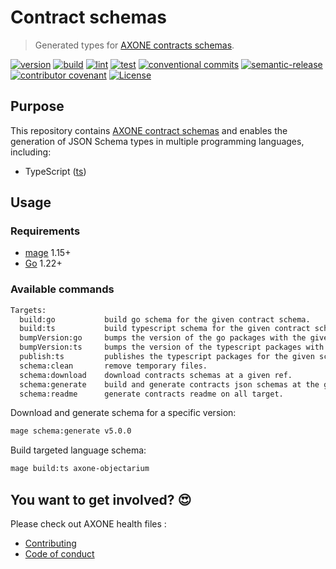 # Contract schemas

> Generated types for [AXONE contracts schemas](https://github.com/axone-protocol/contracts).

[![version](https://img.shields.io/github/v/release/axone-protocol/axone-contract-schema?style=for-the-badge&logo=github)](https://github.com/axone-protocol/axone-contract-schema/releases)
[![build](https://img.shields.io/github/actions/workflow/status/axone-protocol/axone-contract-schema/build.yml?branch=main&label=build&style=for-the-badge&logo=github)](https://github.com/axone-protocol/axone-contract-schema/actions/workflows/build.yml)
[![lint](https://img.shields.io/github/actions/workflow/status/axone-protocol/axone-contract-schema/lint.yml?branch=main&label=lint&style=for-the-badge&logo=github)](https://github.com/axone-protocol/axone-contract-schema/actions/workflows/lint.yml)
[![test](https://img.shields.io/github/actions/workflow/status/axone-protocol/axone-contract-schema/test.yml?branch=main&label=test&style=for-the-badge&logo=github)](https://github.com/axone-protocol/axone-contract-schema/actions/workflows/test.yml)
[![conventional commits](https://img.shields.io/badge/Conventional%20Commits-1.0.0-yellow.svg?style=for-the-badge&logo=conventionalcommits)](https://conventionalcommits.org)
[![semantic-release](https://img.shields.io/badge/%20%20%F0%9F%93%A6%F0%9F%9A%80-semantic--release-e10079.svg?style=for-the-badge)](https://github.com/semantic-release/semantic-release)
[![contributor covenant](https://img.shields.io/badge/Contributor%20Covenant-2.1-4baaaa.svg?style=for-the-badge)](https://github.com/axone-protocol/.github/blob/main/CODE_OF_CONDUCT.md)
[![License](https://img.shields.io/badge/License-BSD_3--Clause-blue.svg?style=for-the-badge)](https://opensource.org/licenses/BSD-3-Clause)

## Purpose

This repository contains [AXONE contract schemas](https://github.com/axone-protocol/contracts) and enables the generation of JSON Schema types in multiple programming languages, including:

- TypeScript ([ts](ts/))

## Usage

### Requirements

- [mage](https://magefile.org/) 1.15+
- [Go](https://golang.org/) 1.22+

### Available commands

```bash
Targets:
  build:go           build go schema for the given contract schema.
  build:ts           build typescript schema for the given contract schema.
  bumpVersion:go     bumps the version of the go packages with the given version.
  bumpVersion:ts     bumps the version of the typescript packages with the given version.
  publish:ts         publishes the typescript packages for the given schema.
  schema:clean       remove temporary files.
  schema:download    download contracts schemas at a given ref.
  schema:generate    build and generate contracts json schemas at the given ref.
  schema:readme      generate contracts readme on all target.
```

Download and generate schema for a specific version:

```bash
mage schema:generate v5.0.0
```

Build targeted language schema:

```bash
mage build:ts axone-objectarium
```

## You want to get involved? 😍

Please check out AXONE health files :

- [Contributing](https://github.com/axone-protocol/.github/blob/main/CONTRIBUTING.md)
- [Code of conduct](https://github.com/axone-protocol/.github/blob/main/CODE_OF_CONDUCT.md)
